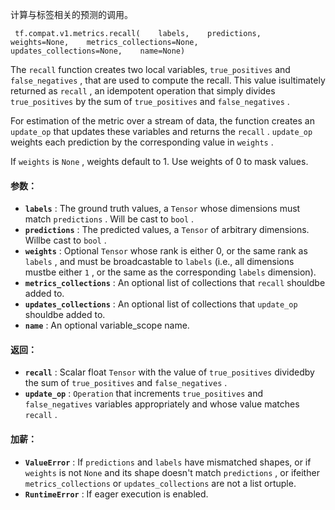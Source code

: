 计算与标签相关的预测的调用。

```
 tf.compat.v1.metrics.recall(    labels,    predictions,    weights=None,    metrics_collections=None,    updates_collections=None,    name=None) 
```

The  `recall`  function creates two local variables,  `true_positives` and  `false_negatives` , that are used to compute the recall. This value isultimately returned as  `recall` , an idempotent operation that simply divides `true_positives`  by the sum of  `true_positives`  and  `false_negatives` .

For estimation of the metric over a stream of data, the function creates an `update_op`  that updates these variables and returns the  `recall` .  `update_op` weights each prediction by the corresponding value in  `weights` .

If  `weights`  is  `None` , weights default to 1. Use weights of 0 to mask values.

#### 参数：
- **`labels`** : The ground truth values, a  `Tensor`  whose dimensions must match `predictions` . Will be cast to  `bool` .
- **`predictions`** : The predicted values, a  `Tensor`  of arbitrary dimensions. Willbe cast to  `bool` .
- **`weights`** : Optional  `Tensor`  whose rank is either 0, or the same rank as `labels` , and must be broadcastable to  `labels`  (i.e., all dimensions mustbe either  `1` , or the same as the corresponding  `labels`  dimension).
- **`metrics_collections`** : An optional list of collections that  `recall`  shouldbe added to.
- **`updates_collections`** : An optional list of collections that  `update_op`  shouldbe added to.
- **`name`** : An optional variable_scope name.


#### 返回：
- **`recall`** : Scalar float  `Tensor`  with the value of  `true_positives`  dividedby the sum of  `true_positives`  and  `false_negatives` .
- **`update_op`** :  `Operation`  that increments  `true_positives`  and `false_negatives`  variables appropriately and whose value matches `recall` .


#### 加薪：
- **`ValueError`** : If  `predictions`  and  `labels`  have mismatched shapes, or if `weights`  is not  `None`  and its shape doesn't match  `predictions` , or ifeither  `metrics_collections`  or  `updates_collections`  are not a list ortuple.
- **`RuntimeError`** : If eager execution is enabled.
